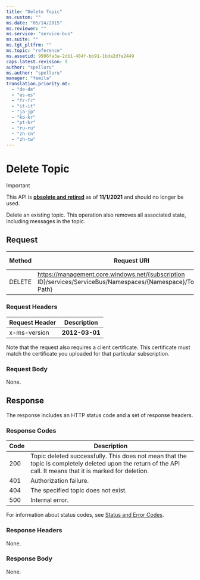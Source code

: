 ```yaml
---
title: "Delete Topic"
ms.custom: ""
ms.date: "05/14/2015"
ms.reviewer: ""
ms.service: "service-bus"
ms.suite: ""
ms.tgt_pltfrm: ""
ms.topic: "reference"
ms.assetid: 9996fa3a-2db1-484f-bb91-1bda2dfe2449
caps.latest.revision: 9
author: "spelluru"
ms.author: "spelluru"
manager: "femila"
translation.priority.mt: 
  - "de-de"
  - "es-es"
  - "fr-fr"
  - "it-it"
  - "ja-jp"
  - "ko-kr"
  - "pt-br"
  - "ru-ru"
  - "zh-cn"
  - "zh-tw"
---
```

# Delete Topic

> [!IMPORTANT]
> This API is [**obsolete and retired**](https://docs.microsoft.com/azure/service-bus-messaging/deprecate-service-bus-management) as of **11/1/2021** and should no longer be used.

Delete an existing topic. This operation also removes all associated state, including messages in the topic.  
  
## Request  
  
|Method|Request URI|HTTP version|  
|------------|-----------------|------------------|  
|DELETE|https://management.core.windows.net/{subscription ID}/services/ServiceBus/Namespaces/{Namespace}/Topics/{Topic Path}|HTTP/1.1|  
  
### Request Headers  
  
|Request Header|Description|  
|--------------------|-----------------|  
|x-ms-version|**2012-03-01**|  
  
 Note that the request also requires a client certificate. This certificate must match the certificate you uploaded for that particular subscription.  
  
### Request Body  
 None.  
  
## Response  
 The response includes an HTTP status code and a set of response headers.  
  
### Response Codes  
  
|Code|Description|  
|----------|-----------------|  
|200|Topic deleted successfully. This does not mean that the topic is completely deleted upon the return of the API call. It means that it is marked for deletion.|  
|401|Authorization failure.|  
|404|The specified topic does not exist.|  
|500|Internal error.|  
  
 For information about status codes, see [Status and Error Codes](https://msdn.microsoft.com/library/dd179382.aspx).  
  
### Response Headers  
 None.  
  
### Response Body  
 None.
